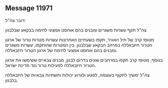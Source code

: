 ## Message 11971

דובר צה"ל:

צה"ל תקף עשרות משגרים ומבנים בהם אוחסנו אמצעי לחימה בבקאע שבלבנון

מטוסי קרב של חיל האוויר, תקפו בשעתיים האחרונות עשרות מטרות טרור של ארגון הטרור חיזבאללה במרחב הבקאע שבלבנון.
בין המטרות שהותקפו, עשרות משגרים ומבנים בהם אוחסנו אמצעי לחימה של ארגון הטרור חיזבאללה.

בנוסף, מטוסי קרב תקפו במרחבים שונים בדרום לבנון, מבנים צבאיים ששימשו את ארגון הטרור חיזבאללה לפעילות טרור נגד מדינת ישראל. 

צה"ל ימשיך לתקוף בעוצמה, לפגוע ולגרוע יכולות ותשתיות צבאיות של חיזבאללה בלבנון.

